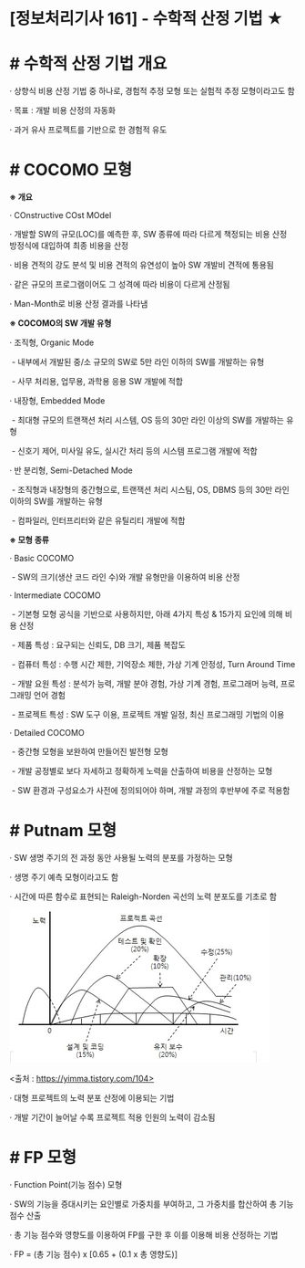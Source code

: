 

# [정보처리기사 161] - 수학적 산정 기법 ★



# **# 수학적 산정 기법 개요**

· 상향식 비용 산정 기법 중 하나로, 경험적 추정 모형 또는 실험적 추정 모형이라고도 함

· 목표 : 개발 비용 산정의 자동화

· 과거 유사 프로젝트를 기반으로 한 경험적 유도



# **# COCOMO 모형**

**※ 개요**

· COnstructive COst MOdel

· 개발할 SW의 규모(LOC)를 예측한 후, SW 종류에 따라 다르게 책정되는 비용 산정 방정식에 대입하여 최종 비용을 산정

· 비용 견적의 강도 분석 및 비용 견적의 유연성이 높아 SW 개발비 견적에 통용됨

· 같은 규모의 프로그램이어도 그 성격에 따라 비용이 다르게 산정됨

· Man-Month로 비용 산정 결과를 나타냄



**※ COCOMO의 SW 개발 유형**

· 조직형, Organic Mode

​    \- 내부에서 개발된 중/소 규모의 SW로 5만 라인 이하의 SW를 개발하는 유형

​    \- 사무 처리용, 업무용, 과학용 응용 SW 개발에 적합

· 내장형, Embedded Mode

​    \- 최대형 규모의 트랜잭션 처리 시스템, OS 등의 30만 라인 이상의 SW를 개발하는 유형

​    \- 신호기 제어, 미사일 유도, 실시간 처리 등의 시스템 프로그램 개발에 적합

· 반 분리형, Semi-Detached Mode

​    \- 조직형과 내장형의 중간형으로, 트랜잭션 처리 시스팀, OS, DBMS 등의 30만 라인 이하의 SW를 개발하는 유형

​    \- 컴파일러, 인터프리터와 같은 유틸리티 개발에 적합



**※ 모형 종류**

· Basic COCOMO

​    \- SW의 크기(생산 코드 라인 수)와 개발 유형만을 이용하여 비용 산정

· Intermediate COCOMO

​    \- 기본형 모형 공식을 기반으로 사용하지만, 아래 4가지 특성 & 15가지 요인에 의해 비용 산정

​    \- 제품 특성 : 요구되는 신뢰도, DB 크기, 제품 복잡도

​    \- 컴퓨터 특성 : 수행 시간 제한, 기억장소 제한, 가상 기계 안정성, Turn Around Time

​    \- 개발 요원 특성 : 분석가 능력, 개발 분야 경험, 가상 기계 경험, 프로그래머 능력, 프로그래밍 언어 경험

​    \- 프로젝트 특성 : SW 도구 이용, 프로젝트 개발 일정, 최신 프로그래밍 기법의 이용

· Detailed COCOMO

​    \- 중간형 모형을 보완하여 만들어진 발전형 모형

​    \- 개발 공정별로 보다 자세하고 정확하게 노력을 산출하여 비용을 산정하는 모형

​    \- SW 환경과 구성요소가 사전에 정의되어야 하며, 개발 과정의 후반부에 주로 적용함



# **# Putnam 모형**

· SW 생명 주기의 전 과정 동안 사용될 노력의 분포를 가정하는 모형

· 생명 주기 예측 모형이라고도 함

· 시간에 따른 함수로 표현되는 Raleigh-Norden 곡선의 노력 분포도를 기초로 함

<img src='./img/161_01.png'>

<출처 : https://yimma.tistory.com/104>

· 대형 프로젝트의 노력 분포 산정에 이용되는 기법

· 개발 기간이 늘어날 수록 프로젝트 적용 인원의 노력이 감소됨



# **# FP 모형**

· Function Point(기능 점수) 모형

· SW의 기능을 증대시키는 요인별로 가중치를 부여하고, 그 가중치를 합산하여 총 기능 점수 산출

· 총 기능 점수와 영향도를 이용하여 FP를 구한 후 이를 이용해 비용 산정하는 기법

· FP = (총 기능 점수) x [0.65 + (0.1 x 총 영향도)]